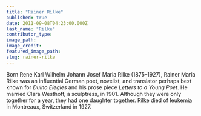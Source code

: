 ```yaml
---
title: "Rainer Rilke"
published: true
date: 2011-09-08T04:23:00.000Z
last_name: "Rilke"
contributor_type:
image_path:
image_credit:
featured_image_path:
slug: rainer-rilke
---
```


Born Rene Karl Wilhelm Johann Josef Maria Rilke (1875–1927), Rainer Maria Rilke was an influential German poet, novelist, and translator perhaps best known for _Duino Elegies_ and his prose piece _Letters to a Young Poet_. He married Clara Westhoff, a sculptress, in 1901. Although they were only together for a year, they had one daughter together. Rilke died of leukemia in Montreaux, Switzerland in 1927.

